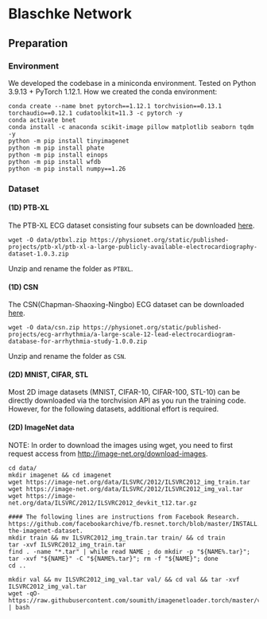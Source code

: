 # Blaschke Network

## Preparation

### Environment
We developed the codebase in a miniconda environment.
Tested on Python 3.9.13 + PyTorch 1.12.1.
How we created the conda environment:
```
conda create --name bnet pytorch==1.12.1 torchvision==0.13.1 torchaudio==0.12.1 cudatoolkit=11.3 -c pytorch -y
conda activate bnet
conda install -c anaconda scikit-image pillow matplotlib seaborn tqdm -y
python -m pip install tinyimagenet
python -m pip install phate
python -m pip install einops
python -m pip install wfdb
python -m pip install numpy==1.26
```


### Dataset
#### (1D) PTB-XL
The PTB-XL ECG dataset consisting four subsets can be downloaded [here](https://physionet.org/content/ptb-xl/1.0.3/).

```
wget -O data/ptbxl.zip https://physionet.org/static/published-projects/ptb-xl/ptb-xl-a-large-publicly-available-electrocardiography-dataset-1.0.3.zip
```
Unzip and rename the folder as `PTBXL`.

#### (1D) CSN
The CSN(Chapman-Shaoxing-Ningbo) ECG dataset can be downloaded [here](https://physionet.org/content/ecg-arrhythmia/1.0.0/).

```
wget -O data/csn.zip https://physionet.org/static/published-projects/ecg-arrhythmia/a-large-scale-12-lead-electrocardiogram-database-for-arrhythmia-study-1.0.0.zip
```
Unzip and rename the folder as `CSN`.


#### (2D) MNIST, CIFAR, STL
Most 2D image datasets (MNIST, CIFAR-10, CIFAR-100, STL-10) can be directly downloaded via the torchvision API as you run the training code. However, for the following datasets, additional effort is required.

#### (2D) ImageNet data
NOTE: In order to download the images using wget, you need to first request access from http://image-net.org/download-images.
```
cd data/
mkdir imagenet && cd imagenet
wget https://image-net.org/data/ILSVRC/2012/ILSVRC2012_img_train.tar
wget https://image-net.org/data/ILSVRC/2012/ILSVRC2012_img_val.tar
wget https://image-net.org/data/ILSVRC/2012/ILSVRC2012_devkit_t12.tar.gz

#### The following lines are instructions from Facebook Research. https://github.com/facebookarchive/fb.resnet.torch/blob/master/INSTALL.md#download-the-imagenet-dataset.
mkdir train && mv ILSVRC2012_img_train.tar train/ && cd train
tar -xvf ILSVRC2012_img_train.tar
find . -name "*.tar" | while read NAME ; do mkdir -p "${NAME%.tar}"; tar -xvf "${NAME}" -C "${NAME%.tar}"; rm -f "${NAME}"; done
cd ..

mkdir val && mv ILSVRC2012_img_val.tar val/ && cd val && tar -xvf ILSVRC2012_img_val.tar
wget -qO- https://raw.githubusercontent.com/soumith/imagenetloader.torch/master/valprep.sh | bash

```
